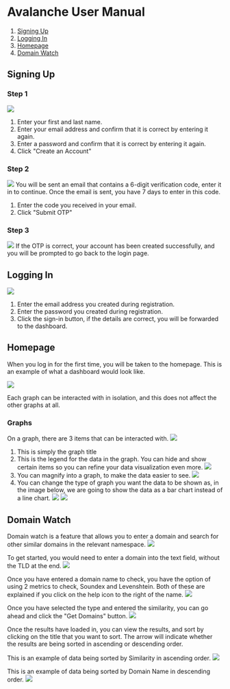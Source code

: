 # Avalanche User Manual
1. [Signing Up](#signing-up)
2. [Logging In](#logging-in)
3. [Homepage](#homepage)
4. [Domain Watch](#domain-watch)

## Signing Up
### Step 1
![](https://astonmartin.sloththe.dev/isawesome/2d55b0e8-2735-4bf2-8eb6-cc61e441f4d7.png)
1. Enter your first and last name.
2. Enter your email address and confirm that it is correct by entering it again.
3. Enter a password and confirm that it is correct by entering it again.
4. Click "Create an Account"
### Step 2
![](https://astonmartin.sloththe.dev/isawesome/ff662ead-677f-4dec-ba7a-397b502e5688.png)
You will be sent an email that contains a 6-digit verification code, enter it in to continue. Once the email is sent, you have 7 days to enter in this code.
1. Enter the code you received in your email.
2. Click "Submit OTP"
### Step 3
![](https://astonmartin.sloththe.dev/isawesome/a76bc372-903a-4755-8ff4-531b8b7210c4.png)
If the OTP is correct, your account has been created successfully, and you will be prompted to go back to the login page.

## Logging In
![](https://astonmartin.sloththe.dev/isawesome/a00f9dc5-67ca-4492-a984-809f3ad1c53e.png)
1. Enter the email address you created during registration.
2. Enter the password you created during registration.
3. Click the sign-in button, if the details are correct, you will be forwarded to the dashboard.

## Homepage
When you log in for the first time, you will be taken to the homepage. This is an example of what a dashboard would look like.

![](https://astonmartin.sloththe.dev/isawesome/8f40b441-fe1f-4476-9f1b-426cebada185.png)

Each graph can be interacted with in isolation, and this does not affect the other graphs at all.

### Graphs
On a graph, there are 3 items that can be interacted with.
![](https://astonmartin.sloththe.dev/isawesome/88cbbcec-3e2c-4ac5-a6a3-9d90217c5665.png)
1. This is simply the graph title
2. This is the legend for the data in the graph. You can hide and show certain items so you can refine your data visualization even more.
   ![](https://astonmartin.sloththe.dev/isawesome/513f6e8c-4ad8-466f-a8ef-7a55d2bea2da.png)
3. You can magnify into a graph, to make the data easier to see.
   ![](https://astonmartin.sloththe.dev/isawesome/78fc303c-9ce0-451b-a1d7-3a03d0743dea.png)
4. You can change the type of graph you want the data to be shown as, in the image below, we are going to show the data as a bar chart instead of a line chart.
   ![](https://astonmartin.sloththe.dev/isawesome/e87b0316-f114-40a4-b421-322c7461d6a0.png)
   ![](https://astonmartin.sloththe.dev/isawesome/fa26343b-2cba-4392-bd20-c05791a2066c.png)

## Domain Watch
Domain watch is a feature that allows you to enter a domain and search for other similar domains in the relevant namespace.
![](https://astonmartin.sloththe.dev/isawesome/fae78b2c-972c-44df-bdab-ad9b7586b31c.png)

To get started, you would need to enter a domain into the text field, without the TLD at the end.
![](https://astonmartin.sloththe.dev/isawesome/648cf14c-cd5e-4299-83ad-884d7b5951f9.png)

Once you have entered a domain name to check, you have the option of using 2 metrics to check, Soundex and Levenshtein. Both of these are explained if you click on the help icon to the right of the name.
![](https://astonmartin.sloththe.dev/isawesome/d2a1d670-d0d4-4b24-81c0-717cdea02f7d.png)

Once you have selected the type and entered the similarity, you can go ahead and click the "Get Domains" button.
![](https://astonmartin.sloththe.dev/isawesome/28594c26-3f4a-49dc-a389-8b57aba0599c.png)

Once the results have loaded in, you can view the results, and sort by clicking on the title that you want to sort. The arrow will indicate whether the results are being sorted in ascending or descending order.

This is an example of data being sorted by Similarity in ascending order.
![](https://astonmartin.sloththe.dev/isawesome/1dc29da3-1276-42c4-b27c-5b164a0d18f0.png)

This is an example of data being sorted by Domain Name in descending order.
![](https://astonmartin.sloththe.dev/isawesome/1c0dc8ef-5c9e-45d0-9997-f21ea431cdc1.png)
